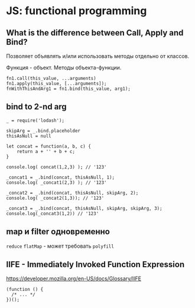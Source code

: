 # JS: functional programming

## What is the difference between Call, Apply and Bind?

Позволяет объявлять и/или использовать методы отдельно от классов.

Функция - объект. Методы объекта-функции.

```
fn1.call(this_value, ...arguments)
fn1.apply(this_value, [...arguments]);
fnWithThisAndArg1 = fn1.bind(this_value, arg1);
```

## bind to 2-nd arg

```
_ = require('lodash');

skipArg = _.bind.placeholder
thisAsNull = null

let concat = function(a, b, c) {
    return a + '' + b + c;
}

console.log( concat(1,2,3) ); // '123'

_concat1 = _.bind(concat, thisAsNull, 1);
console.log( _concat1(2,3) ); // '123'

_concat2 = _.bind(concat, thisAsNull, skipArg, 2);
console.log( _concat2(1,3)); // '123'

_concat3 = _.bind(concat, thisAsNull, skipArg, skipArg, 3);
console.log(_concat3(1,2)) // '123'
```

## map и filter одновременно

`reduce`
`flatMap` - может требовать `polyfill`

## IIFE - Immediately Invoked Function Expression

https://developer.mozilla.org/en-US/docs/Glossary/IIFE

```
(function () {
  /* ... */
})();
```
